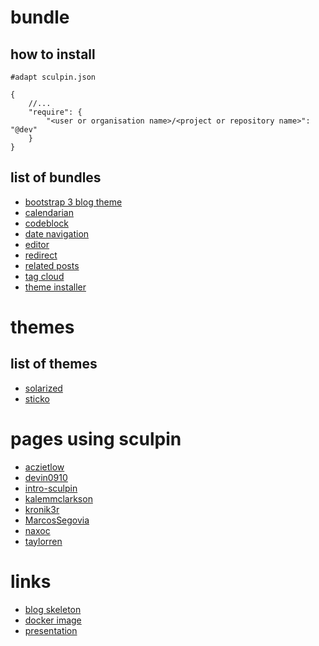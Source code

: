 # bundle

## how to install

```
#adapt sculpin.json

{
    //...
    "require": {
        "<user or organisation name>/<project or repository name>": "@dev"
    }
}
```

## list of bundles

* [bootstrap 3 blog theme](https://github.com/sculpin/bootstrap-3-blog-theme)
* [calendarian](https://github.com/sharkpp/sculpin-calendarian-bundle)
* [codeblock](https://github.com/ramsey/sculpin-codeblock)
* [date navigation](https://github.com/jbouzekri/SculpinDateNavigationBundle)
* [editor](https://github.com/mavimo/sculpin-editor-bundle)
* [redirect](https://github.com/mavimo/sculpin-redirect-bundle)
* [related posts](https://github.com/tsphethean/sculpin-related-posts-bundle)
* [tag cloud](https://github.com/jbouzekri/SculpinTagCloudBundle)
* [theme installer](https://github.com/sculpin/sculpin-theme-composer-plugin)

# themes

## list of themes

* [solarized](https://github.com/dragonmantank/solarized-sculpin)
* [sticko](https://github.com/mavimo/sculpin-theme-sticko)

# pages using sculpin

* [aczietlow](https://github.com/aczietlow/sculpin-blog)
* [devin0910](https://github.com/devin0910/sculpin-blog)
* [intro-sculpin](https://github.com/thenewgroup/intro-sculpin)
* [kalemmclarkson](https://github.com/kclarkson/kaleemclarkson-sculpin)
* [kronik3r](https://github.com/kronik3r/hitchhiker)
* [MarcosSegovia](https://github.com/MarcosSegovia/sculpin_myblog)
* [naxoc](https://github.com/naxoc/sculpin-blog)
* [taylorren](https://github.com/taylorren/sculpin)

# links

* [blog skeleton](https://github.com/sculpin/sculpin-blog-skeleton)
* [docker image](https://github.com/clue/docker-sculpin)
* [presentation](https://github.com/jesusgoku/sculpin-presentation)
